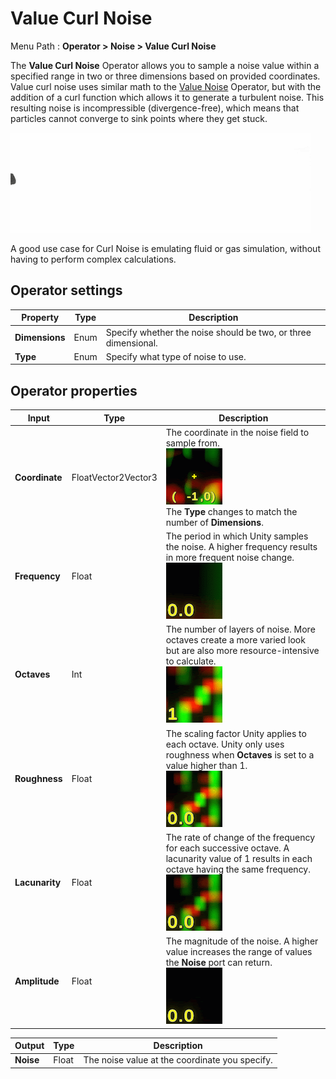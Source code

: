 # Value Curl Noise

Menu Path : **Operator > Noise > Value Curl Noise**

The **Value Curl Noise** Operator allows you to sample a noise value within a specified range in two or three dimensions based on provided coordinates. Value curl noise uses similar math to the [Value Noise](Operator-Value-Noise.md) Operator, but with the addition of a curl function which allows it to generate a turbulent noise. This resulting noise is incompressible (divergence-free), which means that particles cannot converge to sink points where they get stuck.

![](Images/Operator-ValueCurlNoiseAnimation.gif)

A good use case for Curl Noise is emulating fluid or gas simulation, without having to perform complex calculations.

## Operator settings

| **Property**   | **Type** | **Description**                                              |
| -------------- | -------- | ------------------------------------------------------------ |
| **Dimensions** | Enum     | Specify whether the noise should be two, or three dimensional. |
| **Type**       | Enum     | Specify what type of noise to use.                           |

## Operator properties

| **Input**      | **Type**            | **Description**                                              |
| -------------- | ------------------- | ------------------------------------------------------------ |
| **Coordinate** | FloatVector2Vector3 | The coordinate in the noise field to sample from.<br/>![](Images/Operator-ValueCurlNoiseCoordinate.gif)<br/>The **Type** changes to match the number of **Dimensions**. |
| **Frequency**  | Float               | The period in which Unity samples the noise. A higher frequency results in more frequent noise change.<br/>![](Images/Operator-ValueCurlNoiseFrequency.gif) |
| **Octaves**    | Int                 | The number of layers of noise. More octaves create a more varied look but are also more resource-intensive to calculate.<br/>![](Images/Operator-ValueCurlNoiseOctaves.gif) |
| **Roughness**  | Float               | The scaling factor Unity applies to each octave. Unity only uses roughness when **Octaves** is set to a value higher than 1.<br/>![](Images/Operator-ValueCurlNoiseRoughness.gif) |
| **Lacunarity** | Float               | The rate of change of the frequency for each successive octave. A lacunarity value of 1 results in each octave having the same frequency.<br/>![](Images/Operator-ValueCurlNoiseLacunarity.gif) |
| **Amplitude**  | Float               | The magnitude of the noise. A higher value increases the range of values the **Noise** port can return.<br/>![](Images/Operator-ValueCurlNoiseAmplitude.gif) |

| **Output** | **Type** | **Description**                                |
| ---------- | -------- | ---------------------------------------------- |
| **Noise**  | Float    | The noise value at the coordinate you specify. |